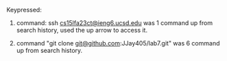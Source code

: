 
 Keypressed: 
 1. <up> <enter>  command: ssh cs15lfa23ct@ieng6.ucsd.edu  was 1 command up from search history, used the up arrow to access it.

 2. <up><up><up><up><up><up> <enter> command "git clone git@github.com:JJay405/lab7.git" was 6 command up from search history. 


